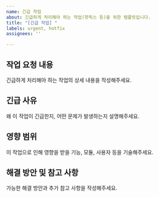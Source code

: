 ```yaml
---
name: 긴급 작업
about: 긴급하게 처리해야 하는 작업(핫픽스 등)을 위한 템플릿입니다.
title: "[긴급 작업] "
labels: urgent, hotfix
assignees: ''

---
```


## 작업 요청 내용
긴급하게 처리해야 하는 작업의 상세 내용을 작성해주세요.

## 긴급 사유
왜 이 작업이 긴급한지, 어떤 문제가 발생하는지 설명해주세요.

## 영향 범위
이 작업으로 인해 영향을 받을 기능, 모듈, 사용자 등을 기술해주세요.

## 해결 방안 및 참고 사항
가능한 해결 방안과 추가 참고 사항을 작성해주세요.
